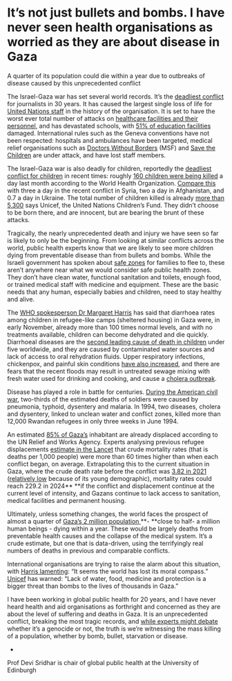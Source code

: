 # It’s not just bullets and bombs. I have never seen health organisations as worried as they are about disease in Gaza

A quarter of its population could die within a year due to outbreaks of disease caused by this unprecedented conflict

The Israel-Gaza war has set several world records. It’s the [deadliest conflict](https://www.npr.org/2023/12/03/1215798409/palestinian-journalists-killed-gaza-israel-hamas-war) for journalists in 30 years. It has caused the largest single loss of life for [United Nations staff](https://www.un.org/sg/en/content/sg/statement/2023-12-08/secretary-generals-remarks-the-security-council-the-situation-the-middle-east-including-the-palestinian-question-bilingual-delivered-scroll-down-for-all-english#:~:text=The%20threat%20to%20the%20safety,the%20history%20of%20our%20Organization.) in the history of the organisation. It is set to have the worst ever total number of attacks on [healthcare facilities and their personnel](https://www.capradio.org/news/npr/story?storyid=1218728140), and has devastated schools, with [51% of education facilities](https://www.reuters.com/world/middle-east/gaza-war-inflicts-catastrophic-damage-infrastructure-economy-2023-11-17/) damaged. International rules such as the Geneva conventions have not been respected: hospitals and ambulances have been targeted, medical relief organisations such as [Doctors Without Borders](https://www.doctorswithoutborders.org/latest/gaza-msf-doctors-killed-strike-al-awda-hospital#:~:text=Doctors%20Without%20Borders%2FM%C3%A9decins%20Sans,functional%20hospitals%20in%20northern%20Gaza.) (MSF) and [Save the Children](https://www.savethechildren.org.uk/news/media-centre/press-releases/save-the-children-condemns-the-killing-of-staff-member-and-family-in-israeli-airstrike-in-gaza) are under attack, and have lost staff members.

The Israel-Gaza war is also deadly for children, reportedly the [deadliest conflict for children](https://www.ochaopt.org/content/hostilities-gaza-strip-and-israel-reported-impact-day-31) in recent times: roughly [160 children were being killed](https://turkiye.un.org/en/253479-gaza-crisis-aid-agencies-warn-%E2%80%98tragic-avoidable-surge%E2%80%99-child-deaths#:~:text=entirely%20avoidable%20surge%E2%80%9D%20in%20child,claimed%201%2C200%20lives%20and%20some) a day last month according to the World Health Organization. [Compare this](https://www.aljazeera.com/news/2023/11/7/is-israels-gaza-war-the-deadliest-conflict-for-children-in-modern-times) with three a day in the recent conflict in Syria, two a day in Afghanistan, and 0.7 a day in Ukraine. The total number of children killed is already [more than 5,300](https://press.un.org/en/2023/sc15503.doc.htm#:~:text=need%20humanitarian%20assistance.-,The%20Gaza%20Strip%20is%20the%20world's%20most%20dangerous%20place%20to,under%20rubble%20or%20unaccounted%20for) says Unicef, the United Nations Children’s Fund. They didn’t choose to be born there, and are innocent, but are bearing the brunt of these attacks.

Tragically, the nearly unprecedented death and injury we have seen so far is likely to only be the beginning. From looking at similar conflicts across the world, public health experts know that we are likely to see more children dying from preventable disease than from bullets and bombs. While the Israeli government has spoken about [safe zones](https://www.theguardian.com/world/2023/dec/07/idf-israel-gaza-refuge-zones-cruel-mirage-say-aid-agencies) for families to flee to, these aren’t anywhere near what we would consider safe public health zones. They don’t have clean water, functional sanitation and toilets, enough food, or trained medical staff with medicine and equipment. These are the basic needs that any human, especially babies and children, need to stay healthy and alive.

The [WHO spokesperson Dr Margaret Harris](https://www.bbc.co.uk/news/world-middle-east-67554394) has said that diarrhoea rates among children in refugee-like camps (sheltered housing) in Gaza were, in early November, already more than 100 times normal levels, and with no treatments available, children can become dehydrated and die quickly. Diarrhoeal diseases are the [second leading cause of death in children](https://www.who.int/news-room/fact-sheets/detail/diarrhoeal-disease) under five worldwide, and they are caused by contaminated water sources and lack of access to oral rehydration fluids. Upper respiratory infections, chickenpox, and painful skin conditions [have also increased](https://www.un.org/unispal/document/humanitarian-coordinator-for-the-occupied-palestinian-territory-lynn-hastings-briefs-the-press-in-geneva/), and there are fears that the recent floods may result in untreated sewage mixing with fresh water used for drinking and cooking, and cause a [cholera outbreak](https://www.rescue.org/uk/press-release/near-collapse-healthcare-system-gaza-and-almost-no-access-safe-water-irc-warns).

Disease has played a role in battle for centuries. [During the American civil war](https://www.thelancet.com/pdfs/journals/lancet/PIIS0140-6736(02)11807-1.pdf), two-thirds of the estimated deaths of soldiers were caused by pneumonia, typhoid, dysentery and malaria. In 1994, two diseases, cholera and dysentery, linked to unclean water and conflict zones, killed more than 12,000 Rwandan refugees in only three weeks in June 1994.

An estimated [85% of Gaza’s](https://www.theguardian.com/world/2023/dec/08/gaza-israel-strikes-un-official) inhabitant are already displaced according to the UN Relief and Works Agency. Experts analysing previous refugee displacements [estimate in the Lancet](https://www.thelancet.com/pdfs/journals/lancet/PIIS0140-6736(02)11807-1.pdf) that crude mortality rates (that is deaths per 1,000 people) were more than 60 times higher than when each conflict began, on average. Extrapolating this to the current situation in Gaza, where the crude death rate before the conflict was [3.82 in 2021](https://www.statista.com/statistics/1423936/death-rate-in-palestine/) ([relatively low](https://www.theglobaleconomy.com/Palestine/life_expectancy_male/) because of its young demographic), mortality rates could reach 229.2 in 2024** **if the conflict and displacement continue at the current level of intensity, and Gazans continue to lack access to sanitation, medical facilities and permanent housing.

Ultimately, unless something changes, the world faces the prospect of almost a quarter of [Gaza’s 2 million population ](https://blogs.timesofisrael.com/gaza-the-most-densely-populated-area-of-the-world/)**- **close to half- a million human beings - dying within a year. These would be largely deaths from preventable health causes and the collapse of the medical system. It’s a crude estimate, but one that is data-driven, using the terrifyingly real numbers of deaths in previous and comparable conflicts.

International organisations are trying to raise the alarm about this situation, with [Harris lamenting](https://www.npr.org/sections/goatsandsoda/2023/12/13/1218728140/attacks-on-health-care-are-on-track-to-hit-a-record-high-in-2023-can-it-be-stopp): “It seems the world has lost its moral compass.” [Unicef](https://www.aljazeera.com/program/newsfeed/2023/12/7/unicef-lack-of-basic-necessities-threatening-lives-of-thousands-in-gaza#:~:text=NewsFeed-,UNICEF%3A%20Lack%20of%20basic%20necessities%20threatening%20lives%20of%20thousands%20in,lives%20of%20thousands%20in%20Gaza.) has warned: “Lack of water, food, medicine and protection is a bigger threat than bombs to the lives of thousands in Gaza.”

I have been working in global public health for 20 years, and I have never heard health and aid organisations as forthright and concerned as they are about the level of suffering and deaths in Gaza. It is an unprecedented conflict, breaking the most tragic records, and [while experts might debate](https://time.com/6334409/is-whats-happening-gaza-genocide-experts/) whether it’s a genocide or not, the truth is we’re witnessing the mass killing of a population, whether by bomb, bullet, starvation or disease.

-
Prof Devi Sridhar is chair of global public health at the University of Edinburgh
